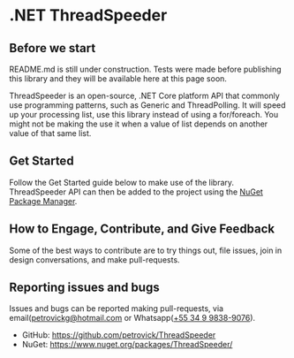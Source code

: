.NET ThreadSpeeder
===============

## Before we start

README.md is still under construction. Tests were made before publishing this library and they will be available here at this page soon.

ThreadSpeeder is an open-source, .NET Core platform API that commonly use programming patterns, such as Generic and ThreadPolling. 
It will speed up your processing list, use this library instead of using a for/foreach.
You might not be making the use it when a value of list depends on another value of that same list.

## Get Started

Follow the Get Started guide below to make use of the library.
ThreadSpeeder API can then be added to the project using the [NuGet Package Manager](https://www.nuget.org/packages/ThreadSpeeder/).

## How to Engage, Contribute, and Give Feedback

Some of the best ways to contribute are to try things out, file issues, join in design conversations,
and make pull-requests.

## Reporting issues and bugs

Issues and bugs can be reported making pull-requests, via email([petrovickg@hotmail.com][email] or Whatsapp([+55 34 9 9838-9076][whatsapp]).

 - GitHub: <https://github.com/petrovick/ThreadSpeeder>
 - NuGet: <https://www.nuget.org/packages/ThreadSpeeder/>

 
 [whatsapp]: https://api.whatsapp.com/send?phone=5534998389076
 [email]: mailto:petrovickg@hotmail.com